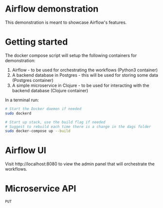 # Airflow demonstration

This demonstration is meant to showcase Airflow's features.


# Getting started

The docker compose script will setup the following containers for demonstration:

1) Airflow - to be used for orchestrating the workflows (Python3 container)
2) A backend database in Postgres - this will be used for storing some data (Postgres container)
3) A simple microservice in Clojure - to be used for interacting with the backend database (Clojure container)

In a terminal run:

```bash
# Start the Docker daemon if needed
sudo dockerd

# Start up stack, use the build flag if needed
# Suggest to rebuild each time there is a change in the dags folder
sudo docker-compose up --build
```

# Airflow UI

Visit http://localhost:8080 to view the admin panel that will orchestrate the workflows.

# Microservice API

```
PUT 
```

